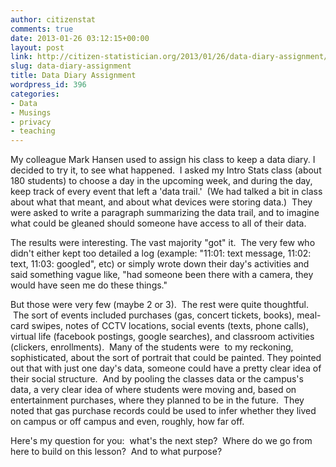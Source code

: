 ```yaml
---
author: citizenstat
comments: true
date: 2013-01-26 03:12:15+00:00
layout: post
link: http://citizen-statistician.org/2013/01/26/data-diary-assignment/
slug: data-diary-assignment
title: Data Diary Assignment
wordpress_id: 396
categories:
- Data
- Musings
- privacy
- teaching
---
```


My colleague Mark Hansen used to assign his class to keep a data diary. I decided to try it, to see what happened.  I asked my Intro Stats class (about 180 students) to choose a day in the upcoming week, and during the day, keep track of every event that left a 'data trail.'  (We had talked a bit in class about what that meant, and about what devices were storing data.)  They were asked to write a paragraph summarizing the data trail, and to imagine what could be gleaned should someone have access to all of their data.

The results were interesting. The vast majority "got" it.  The very few who didn't either kept too detailed a log (example: "11:01: text message, 11:02: text, 11:03: googled", etc) or simply wrote down their day's activities and said something vague like, "had someone been there with a camera, they would have seen me do these things."

But those were very few (maybe 2 or 3).  The rest were quite thoughtful.  The sort of events included purchases (gas, concert tickets, books), meal-card swipes, notes of CCTV locations, social events (texts, phone calls), virtual life (facebook postings, google searches), and classroom activities (clickers, enrollments).  Many of the students were  to my reckoning, sophisticated, about the sort of portrait that could be painted. They pointed out that with just one day's data, someone could have a pretty clear idea of their social structure.  And by pooling the classes data or the campus's data, a very clear idea of where students were moving and, based on entertainment purchases, where they planned to be in the future.  They noted that gas purchase records could be used to infer whether they lived on campus or off campus and even, roughly, how far off.

Here's my question for you:  what's the next step?  Where do we go from here to build on this lesson?  And to what purpose?
